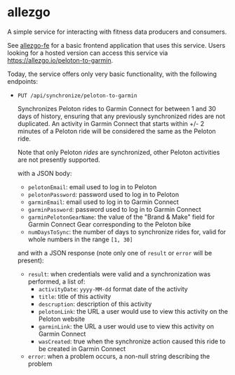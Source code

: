 # allezgo

A simple service for interacting with fitness data producers and consumers.

See [allezgo-fe](https://github.com/markelliot/allezgo-fe) for a basic frontend application that uses this service.
Users looking for a hosted version can access this service via https://allezgo.io/peloton-to-garmin.

Today, the service offers only very basic functionality, with the following endpoints:

 * `PUT /api/synchronize/peloton-to-garmin`
   
   Synchronizes Peloton rides to Garmin Connect for between 1 and 30 days of history, ensuring that
   any previously synchronized rides are not duplicated. An activity in Garmin Connect that starts
   within +/- 2 minutes of a Peloton ride will be considered the same as the Peloton ride.
   
   Note that only Peloton _rides_ are synchronized, other Peloton activities are not presently supported.
   
   with a JSON body:
   * `pelotonEmail`: email used to log in to Peloton
   * `pelotonPassword`:  password used to log in to Peloton
   * `garminEmail`: email used to log in to Garmin Connect
   * `garminPassword`: password used to log in to Garmin Connect
   * `garminPelotonGearName`: the value of the "Brand & Make" field for Garmin Connect Gear corresponding to the Peloton bike
   * `numDaysToSync`: the number of days to synchronize rides for, valid for whole numbers in the range `[1, 30]`
   
   and with a JSON response (note only one of `result` or `error` will be present):
   * `result`: when credentials were valid and a synchronization was performed, a list of:
     * `activityDate`: `yyyy-MM-dd` format date of the activity
     * `title`: title of this activity
     * `descruption`: description of this activity
     * `pelotonLink`: the URL a user would use to view this activity on the Peloton website
     * `garminLink`: the URL a user would use to view this activity on Garmin Connect
     * `wasCreated`: true when the synchronize action caused this ride to be created in Garmin Connect
   * `error`: when a problem occurs, a non-null string describing the problem
   

